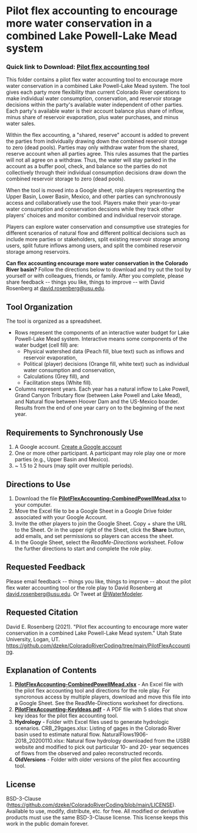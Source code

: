 # Pilot flex accounting to encourage more water conservation in a combined Lake Powell-Lake Mead system

### Quick link to Download: [Pilot flex accounting tool](https://github.com/dzeke/ColoradoRiverCoding/raw/main/PilotFlexAccounting/PilotFlexAccounting-CombinedPowellMead.xlsx)
														
This folder contains a pilot flex water accounting tool to encourage more water conservation in a combined Lake Powell-Lake Mead system.
The tool gives each party more flexibility than current Colorado River operations to make individual water consumption, conservation, and reservoir storage decisions within the party's available water independent of other parties.
Each party's available water is their account balance plus share of inflow, minus share of reservoir evaporation, plus water purchases, and minus water sales.

Within the flex accounting, a "shared, reserve" account is added to prevent the parties from individually drawing down the combined reservoir storage to zero (dead pools). Parties may only withdraw water from the shared, reserve account when all parties agree. This rules assumes that 
the parties will not all agree on a withdraw. Thus, the water will stay parked in the account as a buffer pool, check, and balance so the parties do not collectively through their individual consumption decisions draw down the combined reservoir storage to zero (dead pools).

When the tool is moved into a Google sheet, role players representing the Upper Basin, Lower Basin, Mexico, and other parties can synchronously access and collaboratively use the tool. Players make their
year-to-year water consumption and conservation decsions while they track other players' choices and monitor combined and individual reservoir storage.

Players can explore water conservation and consumptive use strategies for different scenarios of natural flow and different political decisions
such as include more parties or stakeholders, split existing reservoir storage among users, split future inflows among users, and split the combined reservoir storage among reservoirs. 

**Can flex accounting encourage more water conservation in the Colorado River basin?** Follow the directions below to download and try out the tool by yourself or with colleagues, friends, or family.
After you complete, please share feedback -- things you like, things to improve -- with David Rosenberg at david.rosenberg@usu.edu.

## Tool Organization
The tool is organized as a spreadsheet.
 * Rows represent the components of an interactive water budget for Lake Powell-Lake Mead system. Interactive means some components of the water budget (cell fill) are:
   * Physical watershed data (Peach fill, blue text) such as inflows and reservoir evaporation,
   * Political (player) decisions (Orange fill, white text) such as individual water consumption and conservation,
   * Calculations (Grey fill), and
   * Facilitation steps (White fill).
 * Columns represent years. Each year has a natural inflow to Lake Powell, Grand Canyon Tributary flow (between Lake Powell and Lake Mead), and Natural flow between Hoover Dam and the US-Mexico boarder. Results from the end of one year carry on to the beginning of the next year.

## Requirements to Synchronously Use
1. A Google account. [Create a Google account](https://accounts.google.com/signup/v2/webcreateaccount?hl=en&flowName=GlifWebSignIn&flowEntry=SignUp)
1. One or more other participant. A participant may role play one or more parties (e.g., Upper Basin and Mexico).
1. ~ 1.5 to 2 hours (may split over multiple periods).

## Directions to Use
1. Download the file **[PilotFlexAccounting-CombinedPowellMead.xlsx](https://github.com/dzeke/ColoradoRiverCoding/raw/main/PilotFlexAccounting/PilotFlexAccounting-CombinedPowellMead.xlsx)** to your computer.
1. Move the Excel file to be a Google Sheet in a Google Drive folder associated with your Google Account.
1. Invite the other players to join the Google Sheet. Copy + share the URL to the Sheet. Or in the upper right of the Sheet, click the **Share** button, add emails, and set permissions so players can access the sheet.
1. In the Google Sheet, select the *ReadMe-Directions* worksheet. Follow the further directions to start and complete the role play.
 
## Requested Feedback
Please email feedback -- things you like, things to improve -- about the pilot flex water accounting tool or the role play to David Rosenberg at david.rosenberg@usu.edu. Or Tweet at [@WaterModeler](https://twitter.com/WaterModeler).
 
## Requested Citation
David E. Rosenberg (2021). "Pilot flex accounting to encourage more water conservation in a combined Lake Powell-Lake Mead system." Utah State University, Logan, UT. https://github.com/dzeke/ColoradoRiverCoding/tree/main/PilotFlexAccounting.

## Explanation of Contents
1. **[PilotFlexAccounting-CombinedPowellMead.xlsx](https://github.com/dzeke/ColoradoRiverCoding/raw/main/PilotFlexAccounting/PilotFlexAccounting-CombinedPowellMead.xlsx)** - An Excel file with the pilot flex accounting tool and directions for the role play. For syncronous access by multiple players, download and move this file into a Google Sheet. See the ReadMe-Directions worksheet for directions.
1. **[PilotFlexAccounting-KeyIdeas.pdf](https://github.com/dzeke/ColoradoRiverCoding/raw/main/PilotFlexAccounting/PilotFlexAccounting-KeyIdeas.pdf)** - A PDF file with 5 slides that show key ideas for the pilot flex accounting tool.
1. **Hydrology** - Folder with Excel files used to generate hydrologic scenarios. CRB_29gages.xlsx: Listing of gages in the Colorado River basin used to estimate natural flow. NaturalFlows1906-2018_20200110.xlsx: Natural flow hydrology downloaded from the USBR website and modified to pick out particular 10- and 20- year sequences of flows from the observed and paleo reconstructed records.
1. **OldVersions** - Folder with older versions of the pilot flex accounting tool.

## License
BSD-3-Clause (https://github.com/dzeke/ColoradoRiverCoding/blob/main/LICENSE). Available to use, modify, distribute, etc. for free.
All modified or derivative products must use the same BSD-3-Clause license. This license keeps this work in the public domain forever.

